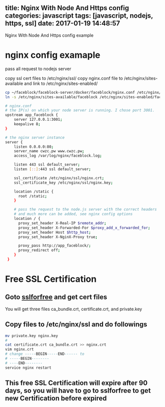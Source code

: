 title: Nginx With Node And Https config
categories: javascript
tags: [javascript, nodejs, https, ssl]
date: 2017-01-19 14:48:57
---
Nginx With Node And Https config example
<!--more-->

# nginx config examaple
pass all request to nodejs server

copy ssl cert files to /etc/nginx/ssl/
copy nginx.conf file to /etc/nginx/sites-available
and link to /etc/nginx/sites-enabled/
``` bash
cp ~/faceblock/faceblock-server/docker/faceblock/nginx.conf /etc/nginx/sites-available/faceblock
ln -s /etc/nginx/sites-available/faceblock /etc/nginx/sites-enabled/faceblock
```
``` bash
# nginx.conf
# the IP(s) on which your node server is running. I chose port 3001.
upstream app_faceblock {
    server 127.0.0.1:3001;
    keepalive 8;
}

# the nginx server instance
server {
    listen 0.0.0.0:80;
    server_name cwzc.pw www.cwzc.pw;
    access_log /var/log/nginx/faceblock.log;

    listen 443 ssl default_server;
    listen [::]:443 ssl default_server;

    ssl_certificate /etc/nginx/ssl/nginx.crt;
    ssl_certificate_key /etc/nginx/ssl/nginx.key;

    location /static {
      root /static;
    }

    # pass the request to the node.js server with the correct headers
    # and much more can be added, see nginx config options
    location / {
      proxy_set_header X-Real-IP $remote_addr;
      proxy_set_header X-Forwarded-For $proxy_add_x_forwarded_for;
      proxy_set_header Host $http_host;
      proxy_set_header X-NginX-Proxy true;

      proxy_pass http://app_faceblock/;
      proxy_redirect off;
    }
 }
```

# Free SSL Certification
## Goto [sslforfree](https://www.sslforfree.com/) and get cert files
You will get three files ca_bundle.crt, certificate.crt, and private.key
## Copy files to /etc/nginx/ssl and do followings
``` bash
mv private.key nginx.key
#
cat certificate.crt ca_bundle.crt >> nginx.crt
vim nginx.crt
# change -----BEGIN-----END------ to
# -----BEGIN--------
# ----END--------
service nginx restart
```
## This free SSL Certification will expire after 90 days, so you will have to go to sslforfree to get new Certification before expired
